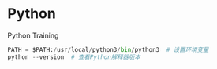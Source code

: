 # Python
Python Training
```python
PATH = $PATH:/usr/local/python3/bin/python3  # 设置环境变量
python --version  # 查看Python解释器版本
```
